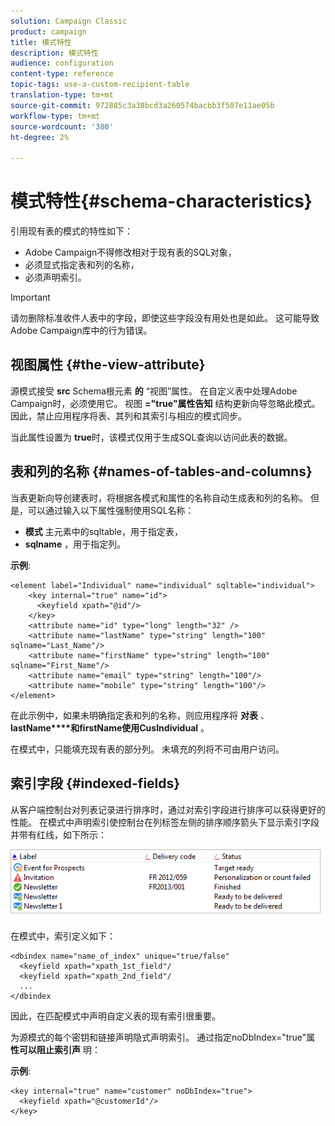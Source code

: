 ```yaml
---
solution: Campaign Classic
product: campaign
title: 模式特性
description: 模式特性
audience: configuration
content-type: reference
topic-tags: use-a-custom-recipient-table
translation-type: tm+mt
source-git-commit: 972885c3a38bcd3a260574bacbb3f507e11ae05b
workflow-type: tm+mt
source-wordcount: '380'
ht-degree: 2%

---
```



# 模式特性{#schema-characteristics}

引用现有表的模式的特性如下：

* Adobe Campaign不得修改相对于现有表的SQL对象，
* 必须显式指定表和列的名称，
* 必须声明索引。

>[!IMPORTANT]
>
>请勿删除标准收件人表中的字段，即使这些字段没有用处也是如此。 这可能导致Adobe Campaign库中的行为错误。

## 视图属性 {#the-view-attribute}

源模式接受 **src** Schema根元素 **的** “视图”属性。 在自定义表中处理Adobe Campaign时，必须使用它。 视图 **=&quot;true&quot;属性告知** 结构更新向导忽略此模式。 因此，禁止应用程序将表、其列和其索引与相应的模式同步。

当此属性设置为 **true**&#x200B;时，该模式仅用于生成SQL查询以访问此表的数据。

## 表和列的名称 {#names-of-tables-and-columns}

当表更新向导创建表时，将根据各模式和属性的名称自动生成表和列的名称。 但是，可以通过输入以下属性强制使用SQL名称：

* **模式** 主元素中的sqltable，用于指定表，
* **sqlname** ，用于指定列。

**示例**:

```
<element label="Individual" name="individual" sqltable="individual">
    <key internal="true" name="id">
      <keyfield xpath="@id"/>
    </key> 
    <attribute name="id" type="long" length="32" />
    <attribute name="lastName" type="string" length="100" sqlname="Last_Name"/>
    <attribute name="firstName" type="string" length="100" sqlname="First_Name"/>
    <attribute name="email" type="string" length="100"/>
    <attribute name="mobile" type="string" length="100"/>
</element>
```

在此示例中，如果未明确指定表和列的名称，则应用程序将 **对表** 、 **lastName****和firstName使用CusIndividual** 。

在模式中，只能填充现有表的部分列。 未填充的列将不可由用户访问。

## 索引字段 {#indexed-fields}

从客户端控制台对列表记录进行排序时，通过对索引字段进行排序可以获得更好的性能。 在模式中声明索引使控制台在列标签左侧的排序顺序箭头下显示索引字段并带有红线，如下所示：

![](assets/s_ncs_integration_mapping_index.png)

在模式中，索引定义如下：

```
<dbindex name="name_of_index" unique="true/false"
  <keyfield xpath="xpath_1st_field"/
  <keyfield xpath="xpath_2nd_field"/
  ...
</dbindex
```

因此，在匹配模式中声明自定义表的现有索引很重要。

为源模式的每个密钥和链接声明隐式声明索引。 通过指定noDbIndex=&quot;true&quot;属 **性可以阻止索引声** 明：

**示例**:

```
<key internal="true" name="customer" noDbIndex="true">
  <keyfield xpath="@customerId"/>
</key>
```

